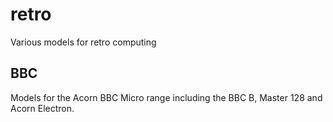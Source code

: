 # retro

Various models for retro computing

## BBC

Models for the Acorn BBC Micro range including the BBC B, Master 128 and Acorn Electron.

